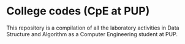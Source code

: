 # College codes (CpE at PUP)
This repository is a compilation of all the laboratory activities in Data Structure and Algorithm as a Computer Engineering student at PUP.
